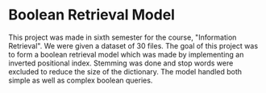 # Boolean Retrieval Model

This project was made in sixth semester for the course, "Information Retrieval". We were given a dataset of 30 files. The goal of this project was to form a boolean retrieval model which was made by implementing an inverted positional index. Stemming was done and stop words were excluded to reduce the size of the dictionary. The model handled both simple as well as complex boolean queries.
